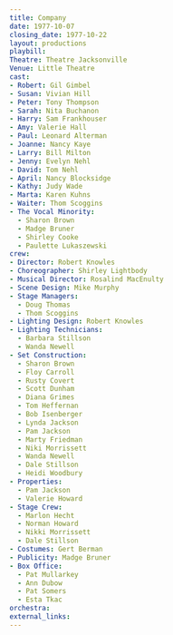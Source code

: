 ```yaml
---
title: Company
date: 1977-10-07
closing_date: 1977-10-22
layout: productions
playbill:
Theatre: Theatre Jacksonville
Venue: Little Theatre
cast:
- Robert: Gil Gimbel
- Susan: Vivian Hill
- Peter: Tony Thompson
- Sarah: Nita Buchanon
- Harry: Sam Frankhouser
- Amy: Valerie Hall
- Paul: Leonard Alterman
- Joanne: Nancy Kaye
- Larry: Bill Milton
- Jenny: Evelyn Nehl
- David: Tom Nehl
- April: Nancy Blocksidge
- Kathy: Judy Wade
- Marta: Karen Kuhns
- Waiter: Thom Scoggins
- The Vocal Minority:
  - Sharon Brown
  - Madge Bruner
  - Shirley Cooke
  - Paulette Lukaszewski
crew:
- Director: Robert Knowles
- Choreographer: Shirley Lightbody
- Musical Director: Rosalind MacEnulty
- Scene Design: Mike Murphy
- Stage Managers:
  - Doug Thomas
  - Thom Scoggins
- Lighting Design: Robert Knowles
- Lighting Technicians:
  - Barbara Stillson
  - Wanda Newell
- Set Construction:
  - Sharon Brown
  - Floy Carroll
  - Rusty Covert
  - Scott Dunham
  - Diana Grimes
  - Tom Heffernan
  - Bob Isenberger
  - Lynda Jackson
  - Pam Jackson
  - Marty Friedman
  - Niki Morrissett
  - Wanda Newell
  - Dale Stillson
  - Heidi Woodbury
- Properties:
  - Pam Jackson
  - Valerie Howard
- Stage Crew:
  - Marlon Hecht
  - Norman Howard
  - Nikki Morrissett
  - Dale Stillson
- Costumes: Gert Berman
- Publicity: Madge Bruner
- Box Office:
  - Pat Mullarkey
  - Ann Dubow
  - Pat Somers
  - Esta Tkac
orchestra:
external_links:
---
```


